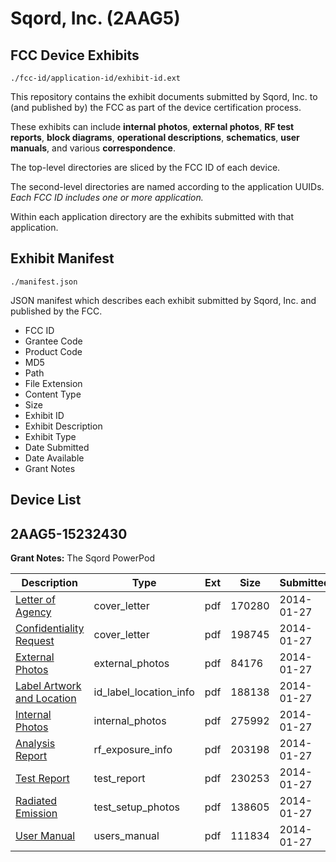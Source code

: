# Sqord, Inc. (2AAG5)
## FCC Device Exhibits

```
./fcc-id/application-id/exhibit-id.ext
```

This repository contains the exhibit documents submitted by Sqord, Inc. to (and published by) the FCC as part of the device certification process.

These exhibits can include **internal photos**, **external photos**, **RF test reports**, **block diagrams**, **operational descriptions**, **schematics**, **user manuals**, and various **correspondence**.

The top-level directories are sliced by the FCC ID of each device.

The second-level directories are named according to the application UUIDs. *Each FCC ID includes one or more application.*

Within each application directory are the exhibits submitted with that application. 

## Exhibit Manifest

```
./manifest.json
```

JSON manifest which describes each exhibit submitted by Sqord, Inc. and published by the FCC.

- FCC ID
- Grantee Code
- Product Code
- MD5
- Path
- File Extension
- Content Type
- Size
- Exhibit ID
- Exhibit Description
- Exhibit Type
- Date Submitted
- Date Available
- Grant Notes

## Device List
## 2AAG5-15232430
**Grant Notes:** The Sqord PowerPod

| Description | Type | Ext | Size | Submitted | Available |
| ----------- | ---- | --- | ---- | --------- | --------- |
| [Letter of Agency](2AAG5-15232430/3ada8dfb451f8a23b1b03ba2072bcb7d/2177238.pdf) | cover_letter | pdf | 170280 | 2014-01-27 | 2014-01-27 |
| [Confidentiality Request](2AAG5-15232430/3ada8dfb451f8a23b1b03ba2072bcb7d/2177239.pdf) | cover_letter | pdf | 198745 | 2014-01-27 | 2014-01-27 |
| [External Photos](2AAG5-15232430/3ada8dfb451f8a23b1b03ba2072bcb7d/2177246.pdf) | external_photos | pdf | 84176 | 2014-01-27 | 2014-07-26 |
| [Label Artwork and Location](2AAG5-15232430/3ada8dfb451f8a23b1b03ba2072bcb7d/2177247.pdf) | id_label_location_info | pdf | 188138 | 2014-01-27 | 2014-01-27 |
| [Internal Photos](2AAG5-15232430/3ada8dfb451f8a23b1b03ba2072bcb7d/2177248.pdf) | internal_photos | pdf | 275992 | 2014-01-27 | 2014-07-26 |
| [Analysis Report](2AAG5-15232430/3ada8dfb451f8a23b1b03ba2072bcb7d/2177249.pdf) | rf_exposure_info | pdf | 203198 | 2014-01-27 | 2014-01-27 |
| [Test Report](2AAG5-15232430/3ada8dfb451f8a23b1b03ba2072bcb7d/2177244.pdf) | test_report | pdf | 230253 | 2014-01-27 | 2014-01-27 |
| [Radiated Emission](2AAG5-15232430/3ada8dfb451f8a23b1b03ba2072bcb7d/2177245.pdf) | test_setup_photos | pdf | 138605 | 2014-01-27 | 2014-07-26 |
| [User Manual](2AAG5-15232430/3ada8dfb451f8a23b1b03ba2072bcb7d/2177240.pdf) | users_manual | pdf | 111834 | 2014-01-27 | 2014-07-26 |
